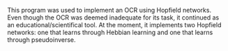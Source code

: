 This program was used to implement an OCR using Hopfield networks. Even though the OCR was deemed inadequate for its task, it continued as an educational/scientifical tool. At the moment, it implements two Hopfield networks: one that learns through Hebbian learning and one that learns through pseudoinverse.